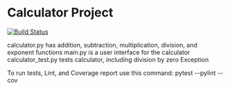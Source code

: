 # Calculator Project
[![Build Status](https://app.travis-ci.com/Laughing-Bulls/Calculator.svg?branch=main)](https://app.travis-ci.com/Laughing-Bulls/Calculator)

calculator.py has addition, subtraction, multiplication, division, and exponent functions
main.py is a user interface for the calculator
calculator_test.py tests calculator, including division by zero Exception

To run tests, Lint, and Coverage report use this command:
pytest  --pylint --cov
